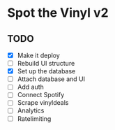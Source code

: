 # Spot the Vinyl v2

## TODO

- [x] Make it deploy
- [ ] Rebuild UI structure
- [x] Set up the database
- [ ] Attach database and UI
- [ ] Add auth
- [ ] Connect Spotify
- [ ] Scrape vinyldeals
- [ ] Analytics
- [ ] Ratelimiting
